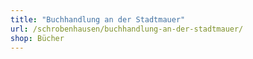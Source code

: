 ```yaml
---
title: "Buchhandlung an der Stadtmauer"
url: /schrobenhausen/buchhandlung-an-der-stadtmauer/
shop: Bücher
---
```

